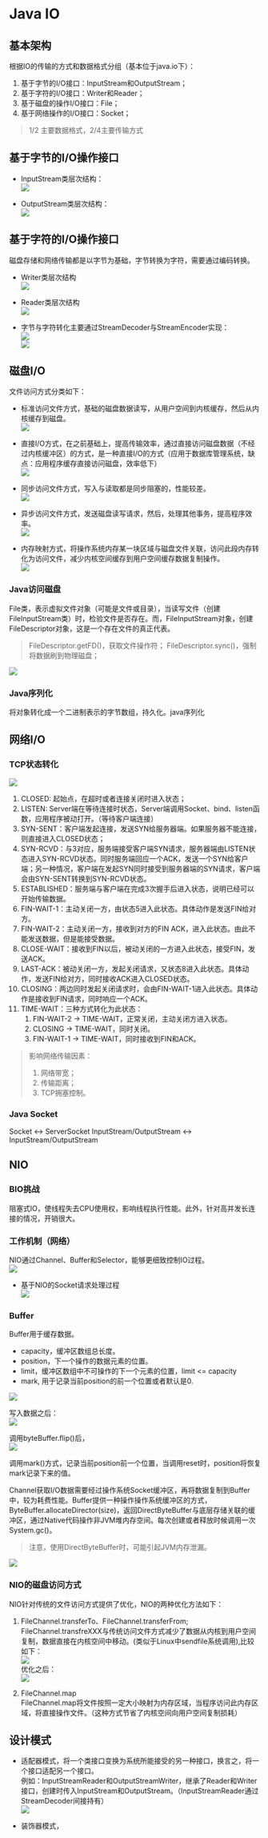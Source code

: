 # Java IO
## 基本架构
根据IO的传输的方式和数据格式分组（基本位于java.io下）：
1. 基于字节的I/O接口：InputStream和OutputStream；
2. 基于字符的I/O接口：Writer和Reader；
3. 基于磁盘的操作I/O接口：File；
4. 基于网络操作的I/O接口：Socket；
> 1/2 主要数据格式，2/4主要传输方式

## 基于字节的I/O操作接口
- InputStream类层次结构：<br>
![](/images/java/javaio/javaio-inputstream.PNG)

- OutputStream类层次结构：<br>
![](/images/java/javaio/javaio-outputstream.PNG)

## 基于字符的I/O操作接口
磁盘存储和网络传输都是以字节为基础，字节转换为字符，需要通过编码转换。
- Writer类层次结构<br>
![](/images/java/javaio/javaio-writer.PNG)

- Reader类层次结构<br>
![](/images/java/javaio/javaio-reader.PNG)

- 字节与字符转化主要通过StreamDecoder与StreamEncoder实现：<br>
![](/images/java/javaio/javaio-encoder.PNG)<br>
![](/images/java/javaio/javaio-encoder.PNG)

## 磁盘I/O
文件访问方式分类如下：
- 标准访问文件方式，基础的磁盘数据读写，从用户空间到内核缓存，然后从内核缓存到磁盘。<br>
![](/images/java/javaio/javaio-standio.PNG)

- 直接I/O方式，在之前基础上，提高传输效率，通过直接访问磁盘数据（不经过内核缓冲区）的方式，是一种直接I/O的方式（应用于数据库管理系统，缺点：应用程序缓存直接访问磁盘，效率低下）<br>
![](/images/java/javaio/javaio-directio.PNG)

- 同步访问文件方式，写入与读取都是同步阻塞的，性能较差。<br>
![](/images/java/javaio/javaio-syn.PNG)

- 异步访问文件方式，发送磁盘读写请求，然后，处理其他事务，提高程序效率。<br>
![](/images/java/javaio/javaio-asyn.PNG)

- 内存映射方式，将操作系统内存某一块区域与磁盘文件关联，访问此段内存转化为访问文件，减少内核空间缓存到用户空间缓存数据复制操作。<br>
![](/images/java/javaio/javaio-mmap.PNG)

### Java访问磁盘
File类，表示虚拟文件对象（可能是文件或目录），当读写文件（创建FileInputStream类）时，检验文件是否存在。而，FileInputStream对象，创建FileDescriptor对象，这是一个存在文件的真正代表。
> FileDescriptor.getFD()，获取文件操作符；
> FileDescriptor.sync()，强制将数据刷到物理磁盘；

![](/images/java/javaio/javaio-hdjava.PNG)

### Java序列化
将对象转化成一个二进制表示的字节数组，持久化。java序列化

## 网络I/O
### TCP状态转化
![](/images/java/javaio/javaio-tcpstatus.PNG) <br>
1. CLOSED: 起始点，在超时或者连接关闭时进入状态；
2. LISTEN: Server端在等待连接时状态，Server端调用Socket、bind、listen函数，应用程序被动打开。（等待客户端连接）
3. SYN-SENT：客户端发起连接，发送SYN给服务器端。如果服务器不能连接，则直接进入CLOSED状态；
4. SYN-RCVD：与3对应，服务端接受客户端SYN请求，服务器端由LISTEN状态进入SYN-RCVD状态。同时服务端回应一个ACK，发送一个SYN给客户端；另一种情况，客户端在发起SYN同时接受到服务器端的SYN请求，客户端会由SYN-SENT转换到SYN-RCVD状态。
5. ESTABLISHED：服务端与客户端在完成3次握手后进入状态，说明已经可以开始传输数据。
6. FIN-WAIT-1：主动关闭一方，由状态5进入此状态。具体动作是发送FIN给对方。
7. FIN-WAIT-2：主动关闭一方，接收到对方的FIN ACK，进入此状态。由此不能发送数据，但是能接受数据。
8. CLOSE-WAIT：接收到FIN以后，被动关闭的一方进入此状态，接受FIN，发送ACK。
9. LAST-ACK：被动关闭一方，发起关闭请求，又状态8进入此状态。具体动作，发送FIN给对方，同时接收ACK进入CLOSED状态。
10. CLOSING：两边同时发起关闭请求时，会由FIN-WAIT-1进入此状态。具体动作是接收到FIN请求，同时响应一个ACK。
11. TIME-WAIT：三种方式转化为此状态：
    1. FIN-WAIT-2 -> TIME-WAIT，正常关闭，主动关闭方进入状态。
    2. CLOSING -> TIME-WAIT，同时关闭。
    3. FIN-WAIT-1 -> TIME-WAIT，同时接收到FIN和ACK。
    
> 影响网络传输因素：
> 1. 网络带宽；
> 2. 传输距离；
> 3. TCP拥塞控制。

### Java Socket
Socket <-> ServerSocket
InputStream/OutputStream <-> InputStream/OutputStream


## NIO
### BIO挑战
阻塞式IO，使线程失去CPU使用权，影响线程执行性能。此外，针对高并发长连接的情况，开销很大。

### 工作机制（网络）
NIO通过Channel、Buffer和Selector，能够更细致控制IO过程。<br>
![](/images/java/javaio/javaio-nio.PNG)

- 基于NIO的Socket请求处理过程 <br>
![](/images/java/javaio/javaio-niosocket.PNG)


### Buffer
Buffer用于缓存数据。
- capacity，缓冲区数组总长度。
- position，下一个操作的数据元素的位置。
- limit，缓冲区数组中不可操作的下一个元素的位置，limit <= capacity
- mark, 用于记录当前position的前一个位置或者默认是0.

![](/images/java/javaio/javaio-buffer1.PNG)

写入数据之后：<br>
![](/images/java/javaio/javaio-buffer2.PNG)

调用byteBuffer.flip()后，<br>
![](/images/java/javaio/javaio-buffer3.PNG)

调用mark()方式，记录当前position前一个位置，当调用reset时，position将恢复mark记录下来的值。

Channel获取I/O数据需要经过操作系统Socket缓冲区，再将数据复制到Buffer中，较为耗费性能。Buffer提供一种操作操作系统缓冲区的方式，ByteBuffer.allocateDirector(size)，返回DirectByteBuffer与底层存储关联的缓冲区，通过Native代码操作非JVM堆内存空间。每次创建或者释放时候调用一次System.gc()。
> 注意，使用DirectByteBuffer时，可能引起JVM内存泄漏。

![](/images/java/javaio/javaio-bytebuffer.PNG)

### NIO的磁盘访问方式
NIO针对传统的文件访问方式提供了优化，NIO的两种优化方法如下：
1. FileChannel.transferTo、FileChannel.transferFrom;<br>
FileChannel.transfreXXX与传统访问文件方式减少了数据从内核到用户空间复制，数据直接在内核空间中移动。(类似于Linux中sendfile系统调用),比较如下：<br>
![](/images/java/javaio/javaio-nio-tradition.PNG)<br>
优化之后：<br>
![](/images/java/javaio/javaio-nio-filechannel.PNG)

2. FileChannel.map <br>
FileChannel.map将文件按照一定大小映射为内存区域，当程序访问此内存区域，将直接操作文件。（这种方式节省了内核空间向用户空间复制损耗）

## 设计模式
- 适配器模式，将一个类接口变换为系统所能接受的另一种接口，换言之，将一个接口适配另一个接口。<br>
  例如：InputStreamReader和OutputStreamWriter，继承了Reader和Writer接口，创建时传入InputStream和OutputStream。（InputStreamReader通过StreamDecoder间接持有）<br>
  ![](/images/java/javaio/javaio-adapter.PNG)

- 装饰器模式，




